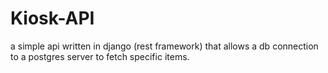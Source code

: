# Kiosk-API

a simple api written in django (rest framework) that allows a db connection to a postgres server to fetch specific items.
